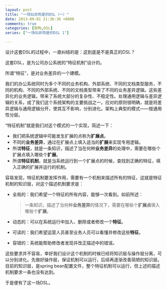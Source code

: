 ```yaml
---
layout: post
title: "一场似非而是的DSL（一）"
date: 2013-09-01 21:36:38 +0800
comments: true
categories: [架构,DSL]
series: ["一场似非而是的DSL 1"]

---
```



设计这套DSL的过程中，一直纠结的是：这到底是不是真正的DSL？
<!-- more -->
这套DSL，是为公司办公系统的“特征机制”设计的。

所谓“特征”，是对业务差异的一个建模。

我们的办公系统同时为多个不同的业务机构、外部系统、不同的文档类型服务，不同的机构、不同的外部系统、不同的文档类型带来了不同的业务差异逻辑。这些差异化的业务逻辑，带来了系统大部分的复杂性、不稳定性。处理通用逻辑与差异逻辑的关系，成了我们这个系统架构的主要挑战之一。应对的原则很明确，就是将差异逻辑与通用逻辑分开，使其互不影响，分别进化。架构上典型的模式——按通用性分层。

“特征机制”就是我们对这个模式的一个实现，简述一下：

* 我们把系统逻辑中可能发生扩展的点称为**扩展点**。
* 不同的**业务差异**，通过在扩展点上填入适当的**扩展**来实现专用逻辑。
* 所谓**特征**，就是一条知识，描述了当在何种**业务差异**的处理中，需要在哪些个扩展点填入哪些个**扩展**。
* 所谓**特征机制**，就是当系统运行到一个扩展点的时候，查找到正确的特征，填入正确的扩展并运行的机制。

容易发现，特征机制要发挥作用，需要有一个机制来描述所有的特征，这就是特征机制的知识层，对这个描述机制要求是：

* 全局的：我们希望一个特征的所有内容，能够一次看到。如前所述：

	> 一条知识，描述了当何种**业务差异**的情况下，需要在哪些个**扩展点**填入哪些个**扩展**。
* 动态的：可以在系统运行中加入、删除或者修改一个**特征**。
* 可读的：我们希望运营人员甚至业务人员可以看懂并修改这些**特征**。
* 容错的：系统能帮助修改者发现并改正描述中的错误。

这些要求并不容易，幸好我们设计这个机制的时候已经将知识层与操作层分离，可以分别进化。先做好操作层，保证机制可以运行，后续再逐渐改善简陋的知识层。目前的知识层，是spring bean配置文件，整个特征机制可以运行，但上述的描述机制要求一条也没有达到。

于是便有了这一场DSL。
